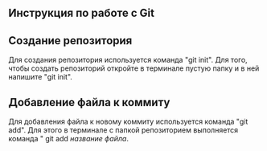 ##  Инструкция по работе с Git

## Создание репозитория
Для создания репозитория используется команда "git init". Для того, чтобы создать репозиторий откройте в терминале пустую папку и в ней напишите "git init".

## Добавление файла к коммиту
Для добавления файла к  новому коммиту используется команда "git add". Для этого в терминале с папкой репозиторием выполняется команда " git add *название файла*.